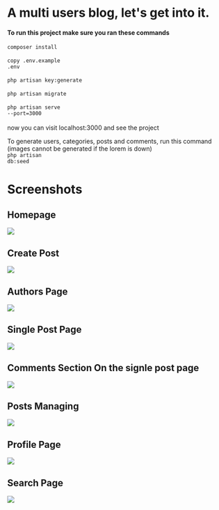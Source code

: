 # A multi users blog, let's get into it.
#### To run this project make sure you ran these commands
<code>composer install</code><br><br>
<code>copy .env.example .env</code><br><br>
<code>php artisan key:generate</code><br><br>
<code>php artisan migrate</code><br><br>
<code>php artisan serve --port=3000</code><br><br>
now you can visit localhost:3000 and see the project

To generate users, categories, posts and comments, run this command (images cannot be generated if the lorem is down) <br>
<code>php artisan db:seed</code>

# Screenshots
## Homepage
<p>
    <img align="center" src="https://i.ibb.co/DgRkW8R/homepage.png">    
</p>

## Create Post
<p>
    <img align="center" src="https://i.ibb.co/GHttRdk/create-post.png">    
</p>

## Authors Page
<p>
    <img align="center" src="https://i.ibb.co/30dgnNp/authors-page.png">    
</p>

## Single Post Page
<p>
    <img align="center" src="https://i.ibb.co/cJqm1n9/post-page.png">    
</p>

## Comments Section On the signle post page
<p>
    <img align="center" src="https://i.ibb.co/kyb9tXW/comments.png">    
</p>

## Posts Managing
<p>
    <img align="center" src="https://i.ibb.co/RNJqvh2/posts-managing.png">    
</p>

## Profile Page
<p>
    <img align="center" src="https://i.ibb.co/0j07PCs/profile-page.png">    
</p>

## Search Page
<p>
    <img align="center" src="https://i.ibb.co/Tvm417T/search-page.png">    
</p>
